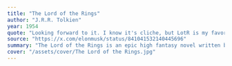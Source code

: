 ```yaml
---
title: "The Lord of the Rings"
author: "J.R.R. Tolkien"
year: 1954
quote: "Looking forward to it. I know it's cliche, but LotR is my favorite book ever :) Want to see the set and take my kids on tour of greater NZ."
source: "https://x.com/elonmusk/status/841041532140445696"
summary: "The Lord of the Rings is an epic high fantasy novel written by the English author and scholar J. R. R. Tolkien. Set in Middle-earth, the story began as a sequel to Tolkien's 1937 children's book The Hobbit but eventually developed into a much larger work. Written in stages between 1937 and 1949, The Lord of the Rings is one of the best-selling books ever written, with over 150 million copies sold."
cover: "/assets/cover/The Lord of the Rings.jpg"
---
```

